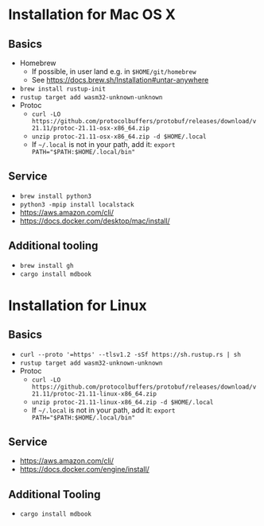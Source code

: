 # Installation for Mac OS X

## Basics

* Homebrew
    - If possible, in user land e.g. in `$HOME/git/homebrew`
    - See https://docs.brew.sh/Installation#untar-anywhere
* `brew install rustup-init`
* `rustup target add wasm32-unknown-unknown`
* Protoc
    - `curl -LO https://github.com/protocolbuffers/protobuf/releases/download/v21.11/protoc-21.11-osx-x86_64.zip`
    - `unzip protoc-21.11-osx-x86_64.zip -d $HOME/.local`
    - If `~/.local` is not in your path, add it: `export PATH="$PATH:$HOME/.local/bin"`
## Service

* `brew install python3`
* `python3 -mpip install localstack`
* https://aws.amazon.com/cli/
* https://docs.docker.com/desktop/mac/install/

## Additional tooling

* `brew install gh`
* `cargo install mdbook`

# Installation for Linux

## Basics

* `curl --proto '=https' --tlsv1.2 -sSf https://sh.rustup.rs | sh`
* `rustup target add wasm32-unknown-unknown`
* Protoc
    - `curl -LO https://github.com/protocolbuffers/protobuf/releases/download/v21.11/protoc-21.11-linux-x86_64.zip`
    - `unzip protoc-21.11-linux-x86_64.zip -d $HOME/.local`
    - If `~/.local` is not in your path, add it: `export PATH="$PATH:$HOME/.local/bin"`

## Service

* https://aws.amazon.com/cli/
* https://docs.docker.com/engine/install/

## Additional Tooling

* `cargo install mdbook`

